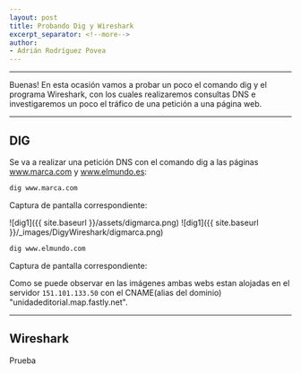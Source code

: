 ```yaml
---
layout: post
title: Probando Dig y Wireshark
excerpt_separator: <!--more-->
author:
- Adrián Rodríguez Povea
---
```


***

Buenas! En esta ocasión vamos a probar un poco el comando dig y el programa Wireshark, con los cuales realizaremos consultas DNS e investigaremos un poco el tráfico de una petición a una página web.

***

<!--more-->

## DIG    
Se va a realizar una petición DNS con el comando dig a las páginas www.marca.com y www.elmundo.es:

```bash
dig www.marca.com
```
Captura de pantalla correspondiente:    

![dig1]({{ site.baseurl }}/assets/digmarca.png) 
![dig1]({{ site.baseurl }}/_images/DigyWireshark/digmarca.png)
```bash
dig www.elmundo.com
```
Captura de pantalla correspondiente:    

     

Como se puede observar en las imágenes ambas webs estan alojadas en el servidor `151.101.133.50` con el CNAME(alias del dominio) "unidadeditorial.map.fastly.net".    

***

## Wireshark

Prueba

